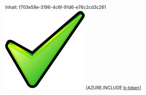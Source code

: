 Inhalt: f703e58e-3196-4c6f-91d6-e76c2cd3c261![Bild](a3175c68-3e33-4bf1-9cf5-01c0e5a6c97c.png)
[AZURE.INCLUDE [b-token](888d9349-5fb8-4d78-b121-df581c429a49.md)]
